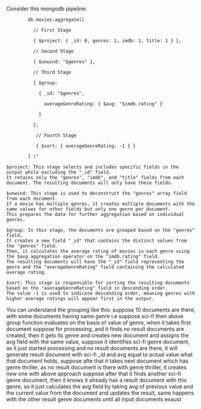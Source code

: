 Consider this mongodb pipeline: 
```
        db.movies.aggregate([

          // First Stage

          { $project: { _id: 0, genres: 1, imdb: 1, title: 1 } },

          // Second Stage

          { $unwind: "$genres" },

          // Third Stage

          { $group:

            { _id: "$genres",

              averageGenreRating: { $avg: "$imdb.rating" }

            }

          },

           // Fourth Stage

           { $sort: { averageGenreRating: -1 } }

        ] )"
```




    $project: This stage selects and includes specific fields in the output while excluding the "_id" field. 
    It retains only the "genres", "imdb", and "title" fields from each document. The resulting documents will only have these fields.

    $unwind: This stage is used to deconstruct the "genres" array field from each document. 
    If a movie has multiple genres, it creates multiple documents with the same values for other fields but only one genre per document.
    This prepares the data for further aggregation based on individual genres.

    $group: In this stage, the documents are grouped based on the "genres" field.
    It creates a new field "_id" that contains the distinct values from the "genres" field. 
    Then, it calculates the average rating of movies in each genre using the $avg aggregation operator on the "imdb.rating" field.
    The resulting documents will have the "_id" field representing the genre and the "averageGenreRating" field containing the calculated average rating.

    $sort: This stage is responsible for sorting the resulting documents based on the "averageGenreRating" field in descending order. 
    The value -1 is used to indicate descending order, meaning genres with higher average ratings will appear first in the output.


You can understand the grouping like this: suppose 10 documents are there, with some documents having same genre i.e suppose sci-fi
then above group function evaluates on the basis of value of genre, when it takes first document suppose for processing, and it finds no result documents are created, then
it gets its genre and creates new document and assigns the avg field with the same value, suppose it identifies sci-fi genre document, as it just started processing and no result 
documents are there, it will generate result document with sci-fi _id and avg equal to actual value what that document holds,
suppose afte that it takes next document which has genre thriller, as no result document is there with genre thriller, it creates new one with above approach
suppose after that it finds another sci-fi genre document, then it knows it already has a result document with this genre, so it just calculates the avg field by taking avg of previous 
value and the current value from the document and updates the result, same happens with the other result genre documents until all input documents exaust




